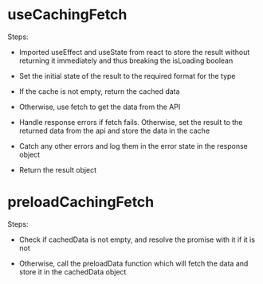 # useCachingFetch

Steps:

- Imported useEffect and useState from react to store the result without returning it immediately and thus breaking the isLoading boolean

- Set the initial state of the result to the required format for the type

- If the cache is not empty, return the cached data

- Otherwise, use fetch to get the data from the API

- Handle response errors if fetch fails. Otherwise, set the result to the returned data from the api and store the data in the cache

- Catch any other errors and log them in the error state in the response object

- Return the result object

# preloadCachingFetch

Steps:

- Check if cachedData is not empty, and resolve the promise with it if it is not

- Otherwise, call the preloadData function which will fetch the data and store it in the cachedData object